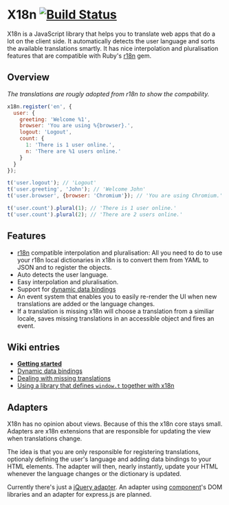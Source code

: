 # X18n [![Build Status](https://travis-ci.org/js-coder/x18n.png)](https://travis-ci.org/js-coder/x18n)

X18n is a JavaScript library that helps you to translate web apps that do a lot on the client side. It automatically detects the user language and sorts the available translations smartly. It has nice interpolation and pluralisation features that are compatible with Ruby's [r18n](https://github.com/ai/r18n) gem.

## Overview

*The translations are rougly adopted from r18n to show the compability.*

```js
x18n.register('en', {
  user: {
    greeting: 'Welcome %1',
    browser: 'You are using %{browser}.',
    logout: 'Logout',
    count: {
      1: 'There is 1 user online.',
      n: 'There are %1 users online.'
    }
  }
});

t('user.logout'); // 'Logout'
t('user.greeting', 'John'); // 'Welcome John'
t('user.browser', {browser: 'Chromium'}); // 'You are using Chromium.'

t('user.count').plural(1); // 'There is 1 user online.'
t('user.count').plural(2); // 'There are 2 users online.'
```

## Features

- [r18n](https://github.com/ai/r18n) compatible interpolation and pluralisation: All you need to do to use your r18n local dictionaries in x18n is to convert them from YAML to JSON and to register the objects.
- Auto detects the user language.
- Easy interpolation and pluralisation.
- Support for [dynamic data bindings](https://github.com/js-coder/x18n/wiki/Dynamic-data-bindings)
- An event system that enables you to easily re-render the UI when new translations are added or the language changes.
- If a translation is missing x18n will choose a translation from a similiar locale, saves missing translations in an accessible object and fires an event.

## Wiki entries

- **[Getting started](https://github.com/js-coder/x18n/wiki/Getting-started)**
- [Dynamic data bindings](https://github.com/js-coder/x18n/wiki/Dynamic-data-bindings)
- [Dealing with missing translations](https://github.com/js-coder/x18n/wiki/Dealing-with-missing-translations)
- [Using a library that defines `window.t` together with x18n](https://github.com/js-coder/x18n/wiki/t.noConflict)

## Adapters

X18n has no opinion about views. Because of this the x18n core stays small. Adapters are x18n extensions that are responsible for updating the view when translations change.

The idea is that you are only responsible for registering translations, optionaly defining the user's language and adding data bindings to your HTML elements. The adapter will then, nearly instantly, update your HTML whenever the language changes or the dictionary is updated.

Currently there's just a [jQuery adapter](https://github.com/js-coder/jQuery.x18n/). An adapter using [component](https://github.com/component)'s DOM libraries and an adapter for express.js are planned.
